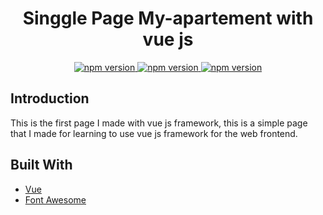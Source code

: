 <h1 align="center">Singgle Page My-apartement with vue js</h1>

<div align="center">
  <a href="#">
    <img src="https://img.shields.io/badge/.-HTML-orange.svg?style=flat-square" alt="npm version">
  </a>
  <a href="#">
    <img src="https://img.shields.io/badge/Vue-2.3.0-brightgreen.svg?style=flat-square" alt="npm version">
  </a>
  <a href="#">
    <img src="https://img.shields.io/badge/font awesome-4.7.0-blueviolet.svg?style=flat-square" alt="npm version">
  </a>
</div>

## Introduction
This is the first page I made with vue js framework, this is a simple page that I made for learning to use vue js framework for the web frontend.



## Built With
* [Vue](https://vue.org/)
* [Font Awesome](https://fontawesome.com/v4.7.0/)
